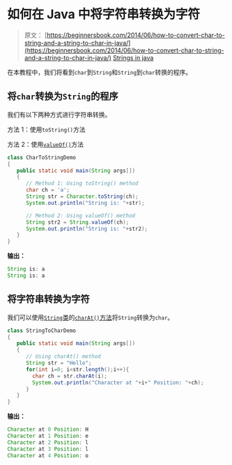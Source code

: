 # 如何在 Java 中将字符串转换为字符

> 原文： [https://beginnersbook.com/2014/06/how-to-convert-char-to-string-and-a-string-to-char-in-java/](https://beginnersbook.com/2014/06/how-to-convert-char-to-string-and-a-string-to-char-in-java/)
> [Strings in java](https://www.flowerbrackets.com/strings-in-java/)

在本教程中，我们将看到`char`到`String`和`String`到`char`转换的程序。

## 将`char`转换为`String`的程序

我们有以下两种方式进行字符串转换。

方法 1：使用`toString()`方法

方法 2：使用[`valueOf()`](https://beginnersbook.com/2013/12/java-string-copyvalueof-method-example/)方法

```java
class CharToStringDemo
{
   public static void main(String args[])
   {
      // Method 1: Using toString() method
      char ch = 'a';
      String str = Character.toString(ch);
      System.out.println("String is: "+str);

      // Method 2: Using valueOf() method
      String str2 = String.valueOf(ch);
      System.out.println("String is: "+str2);
   }
}
```

**输出：**

```java
String is: a
String is: a
```

## 将字符串转换为字符

我们可以使用[`String`类](https://beginnersbook.com/2013/12/java-strings/)的[`charAt()`方法](https://beginnersbook.com/2013/12/java-string-charat-method-example/)将`String`转换为`char`。

```java
class StringToCharDemo
{
   public static void main(String args[])
   {
      // Using charAt() method
      String str = "Hello";
      for(int i=0; i<str.length();i++){
        char ch = str.charAt(i);
        System.out.println("Character at "+i+" Position: "+ch);
      } 
   }
}
```

**输出：**

```java
Character at 0 Position: H
Character at 1 Position: e
Character at 2 Position: l
Character at 3 Position: l
Character at 4 Position: o
```
